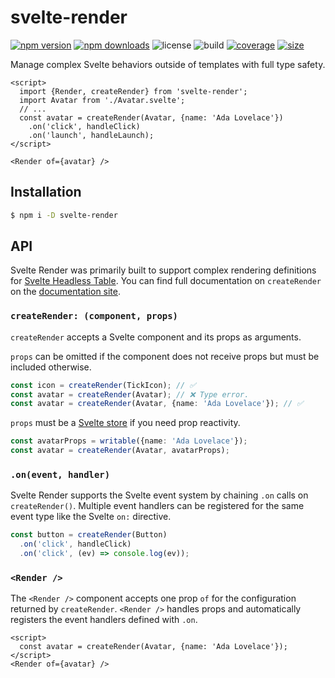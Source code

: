 # svelte-render

[![npm version](http://img.shields.io/npm/v/svelte-render.svg)](https://www.npmjs.com/package/svelte-render)
[![npm downloads](https://img.shields.io/npm/dm/svelte-render.svg)](https://www.npmjs.com/package/svelte-render)
![license](https://img.shields.io/npm/l/svelte-render)
![build](https://img.shields.io/github/actions/workflow/status/bryanmylee/svelte-render/publish.yml)
[![coverage](https://coveralls.io/repos/github/bryanmylee/svelte-render/badge.svg?branch=main)](https://coveralls.io/github/bryanmylee/svelte-render?branch=main)
[![size](https://img.shields.io/bundlephobia/min/svelte-render)](https://bundlephobia.com/result?p=svelte-render)

Manage complex Svelte behaviors outside of templates with full type safety.

```svelte
<script>
  import {Render, createRender} from 'svelte-render';
  import Avatar from './Avatar.svelte';
  // ...
  const avatar = createRender(Avatar, {name: 'Ada Lovelace'})
    .on('click', handleClick)
    .on('launch', handleLaunch);
</script>

<Render of={avatar} />
```

## Installation

```bash
$ npm i -D svelte-render
```

## API

Svelte Render was primarily built to support complex rendering definitions for [Svelte Headless Table](https://github.com/bryanmylee/svelte-headless-table). You can find full documentation on `createRender` on the [documentation site](https://svelte-headless-table.bryanmylee.com/docs/api/create-render).

### `createRender: (component, props)`

`createRender` accepts a Svelte component and its props as arguments.

`props` can be omitted if the component does not receive props but must be included otherwise.

```ts
const icon = createRender(TickIcon); // ✅
const avatar = createRender(Avatar); // ❌ Type error.
const avatar = createRender(Avatar, {name: 'Ada Lovelace'}); // ✅
```

`props` must be a [Svelte store](https://svelte.dev/tutorial/writable-stores) if you need prop reactivity.

```ts
const avatarProps = writable({name: 'Ada Lovelace'});
const avatar = createRender(Avatar, avatarProps);
```

### `.on(event, handler)`

Svelte Render supports the Svelte event system by chaining `.on` calls on `createRender()`. Multiple event handlers can be registered for the same event type like the Svelte `on:` directive.

```ts
const button = createRender(Button)
  .on('click', handleClick)
  .on('click', (ev) => console.log(ev));
```

### `<Render />`

The `<Render />` component accepts one prop `of` for the configuration returned by `createRender`. `<Render />` handles props and automatically registers the event handlers defined with `.on`.

```svelte
<script>
  const avatar = createRender(Avatar, {name: 'Ada Lovelace'});
</script>
<Render of={avatar} />
```
